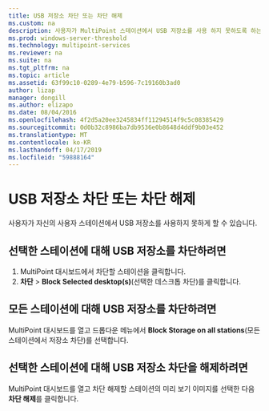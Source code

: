```yaml
---
title: USB 저장소 차단 또는 차단 해제
ms.custom: na
description: 사용자가 MultiPoint 스테이션에서 USB 저장소를 사용 하지 못하도록 하는 방법에 알아봅니다.
ms.prod: windows-server-threshold
ms.technology: multipoint-services
ms.reviewer: na
ms.suite: na
ms.tgt_pltfrm: na
ms.topic: article
ms.assetid: 63f99c10-0289-4e79-b596-7c19160b3ad0
author: lizap
manager: dongill
ms.author: elizapo
ms.date: 08/04/2016
ms.openlocfilehash: 4f2d5a20ee3245834ff11294514f9c5c08385429
ms.sourcegitcommit: 0d0b32c8986ba7db9536e0b8648d4ddf9b03e452
ms.translationtype: MT
ms.contentlocale: ko-KR
ms.lasthandoff: 04/17/2019
ms.locfileid: "59888164"
---
```

# <a name="block-or-unblock-usb-storage"></a>USB 저장소 차단 또는 차단 해제
사용자가 자신의 사용자 스테이션에서 USB 저장소를 사용하지 못하게 할 수 있습니다.  
  
## <a name="to-block-usb-storage-for-selected-stations"></a>선택한 스테이션에 대해 USB 저장소를 차단하려면  
1. MultiPoint 대시보드에서 차단할 스테이션을 클릭합니다.  
2. **차단** > **Block Selected desktop(s)**(선택한 데스크톱 차단)를 클릭합니다.   
  
## <a name="to-block-usb-storage-for-all-stations"></a>모든 스테이션에 대해 USB 저장소를 차단하려면  
MultiPoint 대시보드를 열고 드롭다운 메뉴에서 **Block Storage on all stations**(모든 스테이션에서 저장소 차단)를 선택합니다.   
  
## <a name="to-unblock-usb-storage-for-selected-stations"></a>선택한 스테이션에 대해 USB 저장소 차단을 해제하려면  
MultiPoint 대시보드를 열고 차단 해제할 스테이션의 미리 보기 이미지를 선택한 다음 **차단 해제**를 클릭합니다.